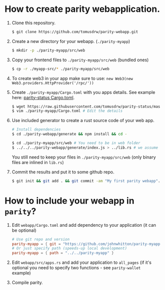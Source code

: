 # How to create parity webapplication.
1. Clone this repository.
   
   ```bash
   $ git clone https://github.com/tomusdrw/parity-webapp.git
   ```
1. Create a new directory for your webapp. (`./parity-myapp`)

   ```bash
   $ mkdir -p ./parity-myapp/src/web
   ```

1. Copy your frontend files to `./parity-myapp/src/web` (bundled ones)

   ```bash
   $ cp -r ./myapp-src/* ./parity-myapp/src/web
   ```

1. To create web3 in your app make sure to use: `new Web3(new Web3.providers.HttpProvider('/rpc/'))`
1. Create `./parity-myapp/Cargo.toml` with you apps details. See example here: [parity-status Cargo.toml](https://github.com/tomusdrw/parity-status/blob/master/Cargo.toml).

   ```bash
   $ wget https://raw.githubusercontent.com/tomusdrw/parity-status/master/Cargo.toml -O ./parity-myapp/Cargo.toml
   $ vim ./parity-myapp/Cargo.toml # Edit the details
   ```

1. Use included generator to create a rust source code of your web app.

   ```bash
   # Install dependencies
   $ cd ./parity-webapp/generate && npm install && cd -
   ```

   ```bash
   $ cd ./parity-myapp/src/web # You need to be in web folder
   $ ../../../parity-webapp/generate/index.js > ../lib.rs # we assume that you have `parity-webapp` repo
   ```

   You still need to keep your files in `./parity-myapp/src/web` (only binary files are inlined in `lib.rs`)

1. Commit the results and put it to some github repo.

   ```bash
   $ git init && git add . && git commit -am "My first parity webapp".
   ```

# How to include your webapp in `parity`?
1. Edit `webapp/Cargo.toml` and add dependency to your application (it can be optional)

   ```toml
   # Use git repo and version
   parity-myapp = { git = "https://github.com/johnwhitton/parity-myapp.git", version = "0.1.0" }
   # Or just specify path (speeds-up local development)
   parity-myapp = { path = "../../parity-myapp" }
   ```

1. Edit `webapp/src/apps.rs` and add your application to `all_pages` (if it's optional you need to specify two functions - see `parity-wallet` example)
1. Compile parity.
